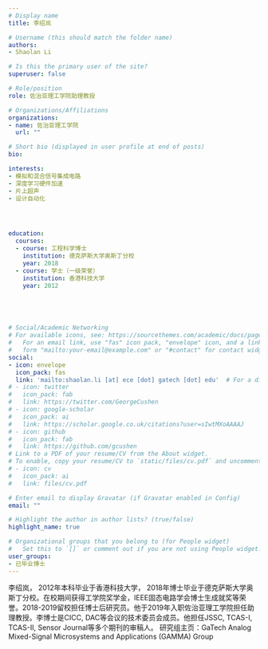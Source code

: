 ```yaml
---
# Display name
title: 李绍岚

# Username (this should match the folder name)
authors:
- Shaolan Li

# Is this the primary user of the site?
superuser: false

# Role/position
role: 佐治亚理工学院助理教授

# Organizations/Affiliations
organizations:
- name: 佐治亚理工学院
  url: ""

# Short bio (displayed in user profile at end of posts)
bio: 

interests:
- 模拟和混合信号集成电路
- 深度学习硬件加速
- 片上超声
- 设计自动化




education:
  courses:
  - course: 工程科学博士
    institution: 德克萨斯大学奥斯丁分校
    year: 2018
  - course: 学士（一级荣誉）
    institution: 香港科技大学
    year: 2012





# Social/Academic Networking
# For available icons, see: https://sourcethemes.com/academic/docs/page-builder/#icons
#   For an email link, use "fas" icon pack, "envelope" icon, and a link in the
#   form "mailto:your-email@example.com" or "#contact" for contact widget.
social:
- icon: envelope
  icon_pack: fas
  link: 'mailto:shaolan.li [at] ece [dot] gatech [dot] edu'  # For a direct email link, use "mailto:test@example.org".
# - icon: twitter
#   icon_pack: fab
#   link: https://twitter.com/GeorgeCushen
# - icon: google-scholar
#   icon_pack: ai
#   link: https://scholar.google.co.uk/citations?user=sIwtMXoAAAAJ
# - icon: github
#   icon_pack: fab
#   link: https://github.com/gcushen
# Link to a PDF of your resume/CV from the About widget.
# To enable, copy your resume/CV to `static/files/cv.pdf` and uncomment the lines below.
# - icon: cv
#   icon_pack: ai
#   link: files/cv.pdf

# Enter email to display Gravatar (if Gravatar enabled in Config)
email: ""

# Highlight the author in author lists? (true/false)
highlight_name: true

# Organizational groups that you belong to (for People widget)
#   Set this to `[]` or comment out if you are not using People widget.
user_groups:
- 已毕业博士
---
```


李绍岚， 2012年本科毕业于香港科技大学， 2018年博士毕业于德克萨斯大学奥斯丁分校。在校期间获得工学院奖学金，IEEE固态电路学会博士生成就奖等荣誉。2018-2019留校担任博士后研究员。他于2019年入职佐治亚理工学院担任助理教授。李博士是CICC, DAC等会议的技术委员会成员。他担任JSSC, TCAS-I, TCAS-II, Sensor Journal等多个期刊的审稿人。
研究组主页：GaTech Analog Mixed-Signal Microsystems and Applications (GAMMA) Group


